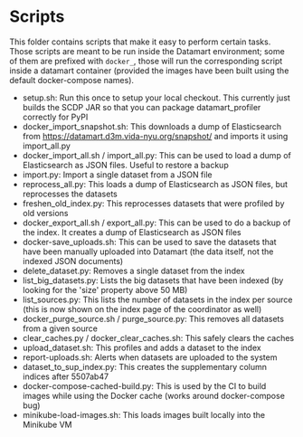 Scripts
=======

This folder contains scripts that make it easy to perform certain tasks. Those scripts are meant to be run inside the Datamart environment; some of them are prefixed with `docker_`, those will run the corresponding script inside a datamart container (provided the images have been built using the default docker-compose names).

* setup.sh: Run this once to setup your local checkout. This currently just builds the SCDP JAR so that you can package datamart_profiler correctly for PyPI
* docker_import_snapshot.sh: This downloads a dump of Elasticsearch from https://datamart.d3m.vida-nyu.org/snapshot/ and imports it using import_all.py
* docker_import_all.sh / import_all.py: This can be used to load a dump of Elasticsearch as JSON files. Useful to restore a backup
* import.py: Import a single dataset from a JSON file
* reprocess_all.py: This loads a dump of Elasticsearch as JSON files, but reprocesses the datasets
* freshen_old_index.py: This reprocesses datasets that were profiled by old versions
* docker_export_all.sh / export_all.py: This can be used to do a backup of the index. It creates a dump of Elasticsearch as JSON files
* docker-save_uploads.sh: This can be used to save the datasets that have been manually uploaded into Datamart (the data itself, not the indexed JSON documents)
* delete_dataset.py: Removes a single dataset from the index
* list_big_datasets.py: Lists the big datasets that have been indexed (by looking for the 'size' property above 50 MB)
* list_sources.py: This lists the number of datasets in the index per source (this is now shown on the index page of the coordinator as well)
* docker_purge_source.sh / purge_source.py: This removes all datasets from a given source
* clear_caches.py / docker_clear_caches.sh: This safely clears the caches
* upload_dataset.sh: This profiles and adds a dataset to the index
* report-uploads.sh: Alerts when datasets are uploaded to the system
* dataset_to_sup_index.py: This creates the supplementary column indices after 5507ab47
* docker-compose-cached-build.py: This is used by the CI to build images while using the Docker cache (works around docker-compose bug)
* minikube-load-images.sh: This loads images built locally into the Minikube VM
